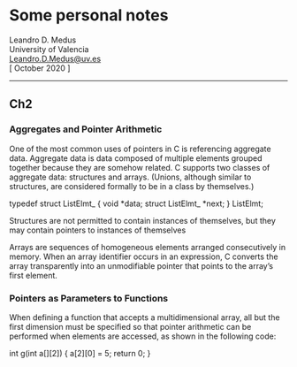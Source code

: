 # Some personal notes

Leandro D. Medus  
University of Valencia  
Leandro.D.Medus@uv.es  
[ October 2020 ]  

---

## Ch2 

### Aggregates and Pointer Arithmetic

One of the most common uses of pointers in C is referencing aggregate data.
Aggregate data is data composed of multiple elements grouped together because
they are somehow related. C supports two classes of aggregate data: structures
and arrays. (Unions, although similar to structures, are considered formally to be
in a class by themselves.)

typedef struct ListElmt_ {
    void *data;
    struct ListElmt_ *next;
} ListElmt;

Structures are not permitted to contain instances of themselves, but they
may contain pointers to instances of themselves

Arrays are sequences of homogeneous elements arranged consecutively in memory.
When an array identifier
occurs in an expression, C converts the array transparently into an unmodifiable
pointer that points to the array’s first element.

### Pointers as Parameters to Functions

When defining a function that accepts a multidimensional array, all but the first
dimension must be specified so that pointer arithmetic can be performed when
elements are accessed, as shown in the following code:

int g(int a[][2]) {
    a[2][0] = 5;
    return 0;
}
